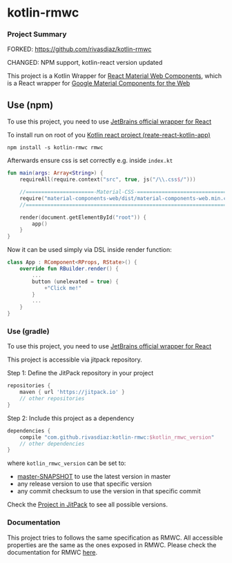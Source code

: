 # kotlin-rmwc

### Project Summary

FORKED: https://github.com/rivasdiaz/kotlin-rmwc

CHANGED: NPM support, kotlin-react version updated

This project is a Kotlin Wrapper for [React Material Web Components](https://github.com/jamesmfriedman/rmwc),
which is a React wrapper for [Google Material Components for the Web](https://material.io/components/web/)

## Use (npm)

To use this project, you need to use [JetBrains official wrapper for React](https://github.com/JetBrains/kotlin-wrappers/tree/master/kotlin-react)

To install run on root of you [Kotlin react project (reate-react-kotlin-app)](https://github.com/JetBrains/create-react-kotlin-app)
```
npm install -s kotlin-rmwc rmwc
```

Afterwards ensure css is set correctly e.g. inside ```index.kt```
```kotlin
fun main(args: Array<String>) {
    requireAll(require.context("src", true, js("/\\.css$/")))

    //======================-Material-CSS-=================================
    require("material-components-web/dist/material-components-web.min.css")
    //=====================================================================

    render(document.getElementById("root")) {
        app()
    }
}
```

Now it can be used simply via DSL inside render function:
```kotlin
class App : RComponent<RProps, RState>() {
    override fun RBuilder.render() {
        ...
        button (unelevated = true) {
            +"Click me!"
        }
        ...
    }
}
```

### Use (gradle)

To use this project, you need to use [JetBrains official wrapper for React](https://github.com/JetBrains/kotlin-wrappers/tree/master/kotlin-react)

This project is accessible via jitpack repository.

Step 1: Define the JitPack repository in your project

```groovy
repositories {
    maven { url 'https://jitpack.io' }
    // other repositories
}
```

Step 2: Include this project as a dependency

```groovy
dependencies {
    compile "com.github.rivasdiaz:kotlin-rmwc:$kotlin_rmwc_version"
    // other dependencies
}
```

where `kotlin_rmwc_version` can be set to:

* [master-SNAPSHOT](https://jitpack.io/#rivasdiaz/kotlin-rmwc/master-SNAPSHOT) to use the latest version in master
* any release version to use that specific version
* any commit checksum to use the version in that specific commit

Check the [Project in JitPack](https://jitpack.io/#rivasdiaz/kotlin-rmwc/) to see all possible versions.

### Documentation

This project tries to follows the same specification as RMWC.
All accessible properties are the same as the ones exposed in RMWC.
Please check the documentation for RMWC [here](https://jamesmfriedman.github.io/rmwc/).

